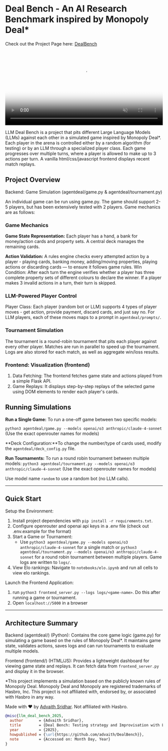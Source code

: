 # Deal Bench - An AI Research Benchmark inspired by Monopoly Deal\*

Check out the Project Page here: [DealBench](https://dealbench.org/)
<video controls playsinline muted autoplay loop width="100%" poster="docs/DealBenchGame_poster.jpg">
  <source src="https://raw.githubusercontent.com/Ads97/Dealbench/main/docs/DealBenchGame.mp4" type="video/mp4" />
  Your browser doesn’t support the video tag. 
  <a href="https://github.com/Ads97/DealBench/raw/main/docs/DealBenchGame.mp4">Watch the video</a>.
</video>

LLM Deal Bench is a project that pits different Large Language Models (LLMs) against each other in a simulated game inspired by Monopoly Deal\*. Each player in the arena is controlled either by a random algorithm (for testing) or by an LLM through a specialized player class. Each game progresses over multiple turns, where a player is allowed to make up to 3 actions per turn. A vanilla html/css/javascript frontend displays recent match replays.

## Project Overview 
Backend: Game Simulation (agentdeal/game.py & agentdeal/tournament.py)

An individual game can be run using game.py. The game should support 2-5 players, but has been extensively tested with 2 players. Game mechanics are as follows:

### Game Mechanics

**Game State Representation:** Each player has a hand, a bank for money/action cards and property sets. A central deck manages the remaining cards.

**Action Validation:** A rules engine checks every attempted action by a player - playing cards, banking money, adding/moving properties, playing actions or discarding cards — to ensure it follows game rules.
Win Condition: After each turn the engine verifies whether a player has three complete property sets of different colours to declare the winner. If a player makes 3 invalid actions in a turn, their turn is skipped.

### LLM-Powered Player Control

Player Class: Each player (random bot or LLM) supports 4 types of player moves - get action, provide payment, discard cards, and just say no. For LLM players, each of these moves maps to a prompt in `agentdeal/prompts/`. 

### Tournament Simulation

The tournament is a round-robin tournament that pits each player against every other player. Matches are run in parallel to speed up the tournament. Logs are also stored for each match, as well as aggregate win/loss results.

### Frontend: Visualization (frontend)
1. Data Fetching: The frontend fetches game state and actions played from a simple Flask API.
2. Game Replays: It displays step-by-step replays of the selected game using DOM elements to render each player's cards.

## Running Simulations

**Run a Single Game:** To run a one-off game between two specific models:

`python3 agentdeal/game.py --models openai/o3 anthropic/claude-4-sonnet`
(Use the exact openrouter names for models)

**Deck Configuration:**To change the number/type of cards used, modify the `agentdeal/deck_config.py` file.

**Run Tournaments:** To run a round robin tournament between multiple models:
`python3 agentdeal/tournament.py --models openai/o3 anthropic/claude-4-sonnet`
(Use the exact openrouter names for models)

Use model name `random` to use a random bot (no LLM calls). 

---

## Quick Start
Setup the Environment:

1. Install project dependencies with `pip install -r requirements.txt`.
2. Configure openrouter and openai api keys in a .env file (check out .env.example for the format)
3. Start a Game or Tournament:
    - Use `python3 agentdeal/game.py --models openai/o3 anthropic/claude-4-sonnet` for a single match or `python3 agentdeal/tournament.py --models openai/o3 anthropic/claude-4-sonnet` for a round robin tournament between multiple players. Game logs are written to `logs/`.
4. View Elo rankings: Navigate to `notebooks/elo.ipynb` and run all cells to view elo rankings. 

Launch the Frontend Application:
1. run `python3 frontend_server.py --logs logs/<game-name>`. Do this after running a game or tournament.
2. Open `localhost://5000` in a browser

---

## Architecture Summary
Backend (agentdeal/) (Python): Contains the core game logic (game.py) for simulating a game based on the rules of Monopoly Deal\*. It maintains game state, validates actions, saves logs and can run tournaments to evaluate multiple models.

Frontend (frontend/) (HTML/JS): Provides a lightweight dashboard for viewing game state and replays. It can fetch data from `frontend_server.py` and display it in the browser.

\*This project implements a simulation based on the publicly known rules of Monopoly Deal. Monopoly Deal and Monopoly are registered trademarks of Hasbro, Inc. This project is not affiliated with, endorsed by, or associated with Hasbro in any way.

Made with ❤️ by [Advaith Sridhar](https://advaithsridhar.blog/). Not affiliated with Hasbro.

```bibtex
@misc{llm_deal_bench_2025,
  author       = {Advaith Sridhar},
  title        = {Deal Bench: Testing strategy and Improvisation with LLM games},
  year         = {2025},
  howpublished = {\url{https://github.com/advaith/DealBench}},
  note         = {Accessed on: Month Day, Year}
}
```